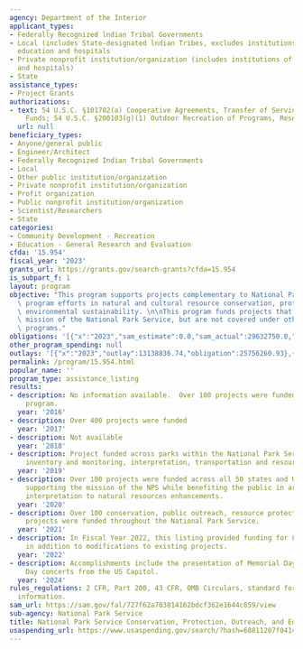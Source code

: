 ```yaml
---
agency: Department of the Interior
applicant_types:
- Federally Recognized lndian Tribal Governments
- Local (includes State-designated lndian Tribes, excludes institutions of higher
  education and hospitals
- Private nonprofit institution/organization (includes institutions of higher education
  and hospitals)
- State
assistance_types:
- Project Grants
authorizations:
- text: 54 U.S.C. §101702(a) Cooperative Agreements, Transfer of Service Appropriated
    Funds; 54 U.S.C. §200103(g)(1) Outdoor Recreation of Programs, Research and Education.
  url: null
beneficiary_types:
- Anyone/general public
- Engineer/Architect
- Federally Recognized Indian Tribal Governments
- Local
- Other public institution/organization
- Private nonprofit institution/organization
- Profit organization
- Public nonprofit institution/organization
- Scientist/Researchers
- State
categories:
- Community Development - Recreation
- Education - General Research and Evaluation
cfda: '15.954'
fiscal_year: '2023'
grants_url: https://grants.gov/search-grants?cfda=15.954
is_subpart_f: 1
layout: program
objective: "This program supports projects complementary to National Park Service\
  \ program efforts in natural and cultural resource conservation, protection, and\
  \ environmental sustainability. \n\nThis program funds projects that support the\
  \ mission of the National Park Service, but are not covered under other specific\
  \ programs."
obligations: '[{"x":"2023","sam_estimate":0.0,"sam_actual":29632750.0,"usa_spending_actual":28771608.98},{"x":"2024","sam_estimate":0.0,"sam_actual":20000000.0,"usa_spending_actual":32938097.91},{"x":"2025","sam_estimate":0.0,"sam_actual":20000000.0,"usa_spending_actual":0.0}]'
other_program_spending: null
outlays: '[{"x":"2023","outlay":13138836.74,"obligation":25756260.93},{"x":"2024","outlay":2091824.52,"obligation":18408725.56},{"x":"2025","outlay":0.0,"obligation":0.0}]'
permalink: /program/15.954.html
popular_name: ''
program_type: assistance_listing
results:
- description: No information available.  Over 100 projects were funded under this
    program.
  year: '2016'
- description: Over 400 projects were funded
  year: '2017'
- description: Not available
  year: '2018'
- description: Project funded across parks within the National Park Service included
    inventory and monitoring, interpretation, transportation and resource protection.
  year: '2019'
- description: Over 100 projects were funded across all 50 states and US territories
    supporting the mission of the NPS while benefiting the public in areas from cultural
    interpretation to natural resources enhancements.
  year: '2020'
- description: Over 100 conservation, public outreach, resource protection and education
    projects were funded throughout the National Park Service.
  year: '2021'
- description: In Fiscal Year 2022, this listing provided funding for 83 new projects
    in addition to modifications to existing projects.
  year: '2022'
- description: Accomplishments include the presentation of Memorial Day and Independence
    Day concerts from the US Capitol.
  year: '2024'
rules_regulations: 2 CFR, Part 200, 43 CFR, OMB Circulars, standard forms and program
  information.
sam_url: https://sam.gov/fal/727f62a703814162bdcf362e1644c859/view
sub-agency: National Park Service
title: National Park Service Conservation, Protection, Outreach, and Education
usaspending_url: https://www.usaspending.gov/search/?hash=68811207f0414861971ecb88a939fb43
---
```


